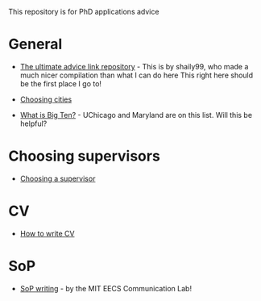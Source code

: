This repository is for PhD applications advice

# General
- [The ultimate advice link repository](https://github.com/shaily99/advice) - This is by shaily99, who made a much nicer compilation than what I can do here
This right here should be the first place I go to!

- [Choosing cities](https://www.reddit.com/r/GradSchool/comments/aq7igm/phd_students_how_much_did_you_factor_in_the_city/)
- [What is Big Ten?](https://btaa.org/resources-for/students/gateway-to-graduate-education) - UChicago and Maryland are on this list. Will this be helpful?

# Choosing supervisors
- [Choosing a supervisor](https://cen.acs.org/careers/graduate-school/Choosing-graduate-adviser/99/i33)

# CV 
- [How to write CV](https://uk.indeed.com/career-advice/cvs-cover-letters/cv-for-graduate-school)

# SoP
- [SoP writing](https://mitcommlab.mit.edu/eecs/commkit/graduate-school-personal-statement/) - by the MIT EECS Communication Lab!

